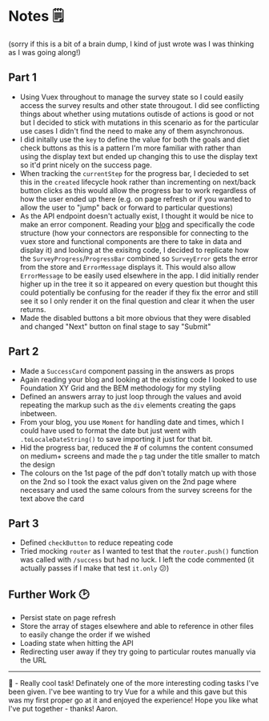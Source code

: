 # Notes 🗒️ 

(sorry if this is a bit of a brain dump, I kind of just wrote was I was thinking as I was going along!)

## Part 1
- Using Vuex throughout to manage the survey state so I could easily access the survey results and other state througout. I did see conflicting things about whether using mutations outisde of actions is good or not but I decided to stick with mutations in this scenario as for the particular use cases I didn't find the need to make any of them asynchronous.
- I did initally use the `key` to define the value for both the goals and diet check buttons as this is a pattern I'm more familiar with rather than using the display text but ended up changing this to use the display text so it'd print nicely on the success page.
- When tracking the `currentStep` for the progress bar, I decieded to set this in the `created` lifecycle hook rather than incrementing on next/back button clicks as this would allow the progress bar to work regardless of how the user ended up there (e.g. on page refresh or if you wanted to allow the user to "jump" back or forward to particular questions)
- As the API endpoint doesn't actually exist, I thought it would be nice to make an error component. Reading your [blog](https://medium.com/thriva/thrivas-front-end-d0d0d953959) and specifically the code structure (how your connectors are responsible for connecting to the vuex store and functional components are there to take in data and display it) and looking at the exisitng code, I decided to replicate how the `SurveyProgress`/`ProgressBar` combined so `SurveyError` gets the error from the store and `ErrorMessage` displays it. This would also allow `ErrorMessage` to be easily used elsewhere in the app. I did initially render higher up in the tree it so it appeared on every question but thought this could potentially be confusing for the reader if they fix the error and still see it so I only render it on the final question and clear it when the user returns.
- Made the disabled buttons a bit more obvious that they were disabled and changed "Next" button on final stage to say "Submit"

## Part 2
- Made a `SuccessCard` component passing in the answers as props
- Again reading your blog and looking at the existing code I looked to use Foundation XY Grid and the BEM methodology for my styling
- Defined an answers array to just loop through the values and avoid repeating the markup such as the `div` elements creating the gaps inbetween.
- From your blog, you use `Moment` for handling date and times, which I could have used to format the date but just went with `.toLocaleDateString()` to save importing it just for that bit.
- Hid the progress bar, reduced the # of columns the content consumed on medium+ screens and made the `p` tag under the title smaller to match the design
- The colours on the 1st page of the pdf don't totally match up with those on the 2nd so I took the exact valus given on the 2nd page where necessary and used the same colours from the survey screens for the text above the card

## Part 3
- Defined `checkButton` to reduce repeating code
- Tried mocking `router` as I wanted to test that the `router.push()` function was called with `/success` but had no luck. I left the code commented (it actually passes if I make that test `it.only` 😕)

## Further Work 🕑
- Persist state on page refresh
- Store the array of stages elsewhere and able to reference in other files to easily change the order if we wished
- Loading state when hitting the API
- Redirecting user away if they try going to particular routes manually via the URL

***

👋 - Really cool task! Definately one of the more interesting coding tasks I've been given. I've bee wanting to try Vue for a while and this gave but this was my first proper go at it and enjoyed the experience! Hope you like what I've put together - thanks! Aaron.